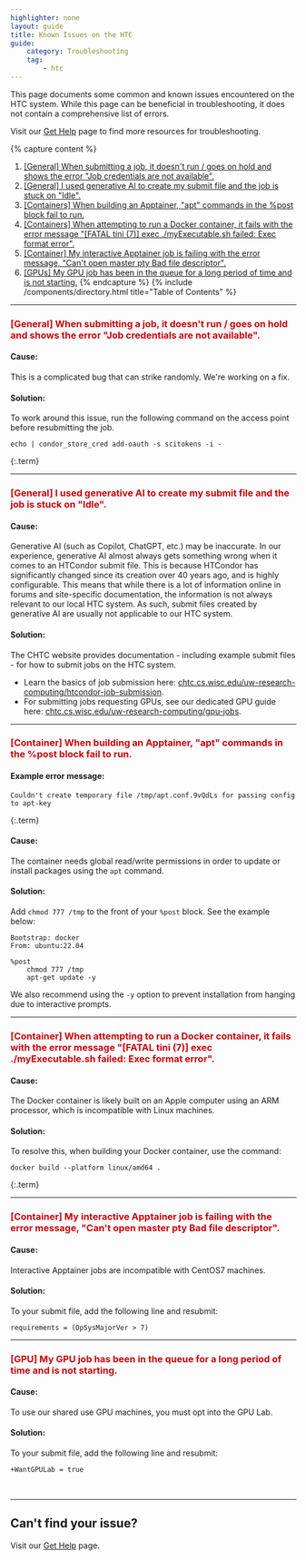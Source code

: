 ```yaml
---
highlighter: none
layout: guide
title: Known Issues on the HTC
guide:
    category: Troubleshooting
    tag:
        - htc
---
```


This page documents some common and known issues encountered on the HTC system. While this page can be beneficial in troubleshooting, it does not contain a comprehensive list of errors.

Visit our [Get Help](get-help) page to find more resources for troubleshooting.

{% capture content %}
1. [[General] When submitting a job, it doesn't run / goes on hold and shows the error "Job credentials are not available".](#general-when-submitting-a-job-it-doesnt-run-goes-on-hold-and-shows-the-error-job-credentials-are-not-available)
1. [[General] I used generative AI to create my submit file and the job is stuck on "Idle".](#general-i-used-generative-ai-to-create-my-submit-file-and-the-job-is-stuck-on-idle)
1. [[Containers] When building an Apptainer, "apt" commands in the %post block fail to run.](#containers-when-building-an-apptainer-apt-commands-in-the-post-block-fail-to-run)
1. [[Containers] When attempting to run a Docker container, it fails with the error message "[FATAL tini (7)] exec ./myExecutable.sh failed: Exec format error".](#containers-when-attempting-to-run-a-docker-container-it-fails-with-the-error-message-fatal-tini-7-exec-myexecutablesh-failed-exec-format-error)
1. [[Container] My interactive Apptainer job is failing with the error message, "Can't open master pty Bad file descriptor".](#gpus-my-gpu-job-has-been-in-the-queue-for-a-long-period-of-time-and-is-not-starting)
1. [[GPUs] My GPU job has been in the queue for a long period of time and is not starting.](#gpus-my-gpu-job-has-been-in-the-queue-for-a-long-period-of-time-and-is-not-starting)
{% endcapture %}
{% include /components/directory.html title="Table of Contents" %}


<hr width="100%" size="2">

<h3 style="color:#c5050c" id="general-when-submitting-a-job-it-doesnt-run-goes-on-hold-and-shows-the-error-job-credentials-are-not-available">[General] When submitting a job, it doesn't run / goes on hold and shows the error "Job credentials are not available".</h3>

#### Cause:
This is a complicated bug that can strike randomly. We're working on a fix.
#### Solution:
To work around this issue, run the following command on the access point before resubmitting the job.
```
echo | condor_store_cred add-oauth -s scitokens -i -
```
{:.term}

<hr width="100%" size="2">

<h3 style="color:#c5050c" id="general-i-used-generative-ai-to-create-my-submit-file-and-the-job-is-stuck-on-idle">[General] I used generative AI to create my submit file and the job is stuck on "Idle".</h3>

#### Cause:
Generative AI (such as Copilot, ChatGPT, etc.) may be inaccurate. 
In our experience, generative AI almost always gets something wrong when it comes to an HTCondor submit file. 
This is because HTCondor has significantly changed since its creation over 40 years ago, and is highly configurable.
This means that while there is a lot of information online in forums and site-specific documentation, the information is not always relevant to our local HTC system.
As such, submit files created by generative AI are usually not applicable to our HTC system.
#### Solution:
The CHTC website provides documentation - including example submit files - for how to submit jobs on the HTC system. 

* Learn the basics of job submission here: [chtc.cs.wisc.edu/uw-research-computing/htcondor-job-submission](https://chtc.cs.wisc.edu/uw-research-computing/htcondor-job-submission).
* For submitting jobs requesting GPUs, see our dedicated GPU guide here: [chtc.cs.wisc.edu/uw-research-computing/gpu-jobs](https://chtc.cs.wisc.edu/uw-research-computing/gpu-jobs).

<hr width="100%" size="2">

<h3 style="color:#c5050c" id="containers-when-building-an-apptainer-apt-commands-in-the-post-block-fail-to-run">[Container] When building an Apptainer, "apt" commands in the %post block fail to run.</h3>

#### Example error message:
```
Couldn't create temporary file /tmp/apt.conf.9vQdLs for passing config to apt-key
```
{:.term}
#### Cause:
The container needs global read/write permissions in order to update or install packages using the `apt` command.
#### Solution:
Add `chmod 777 /tmp` to the front of your `%post` block. See the example below:
```
Bootstrap: docker
From: ubuntu:22.04

%post
    chmod 777 /tmp
    apt-get update -y
```
We also recommend using the `-y` option to prevent installation from hanging due to interactive prompts.


<hr width="100%" size="2">

<h3 style="color:#c5050c" id="containers-when-attempting-to-run-a-docker-container-it-fails-with-the-error-message-fatal-tini-7-exec-myexecutablesh-failed-exec-format-error">[Container] When attempting to run a Docker container, it fails with the error message "[FATAL tini (7)] exec ./myExecutable.sh failed: Exec format error".</h3>

#### Cause:
The Docker container is likely built on an Apple computer using an ARM processor, which is incompatible with Linux machines.
#### Solution:
To resolve this, when building your Docker container, use the command:
```
docker build --platform linux/amd64 .
```
{:.term}

<hr width="100%" size="2">

<h3 style="color:#c5050c" id="gpus-my-gpu-job-has-been-in-the-queue-for-a-long-period-of-time-and-is-not-starting">[Container] My interactive Apptainer job is failing with the error message, "Can't open master pty Bad file descriptor". </h3>

#### Cause:
Interactive Apptainer jobs are incompatible with CentOS7 machines.
#### Solution:
To your submit file, add the following line and resubmit:
```
requirements = (OpSysMajorVer > 7)
```

<hr width="100%" size="2">

<h3 style="color:#c5050c" id="gpus-my-gpu-job-has-been-in-the-queue-for-a-long-period-of-time-and-is-not-starting">[GPU] My GPU job has been in the queue for a long period of time and is not starting. </h3>

#### Cause:
To use our shared use GPU machines, you must opt into the GPU Lab.
#### Solution:
To your submit file, add the following line and resubmit:
```
+WantGPULab = true
```

<br>
<hr width="100%" size="2">

## Can't find your issue?
Visit our [Get Help](get-help) page.
